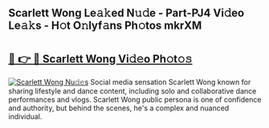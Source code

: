 ## Scarlett Wong Le𝚊𝚔ed N𝚞𝚍e - Part-PJ4 Vi𝚍eo Le𝚊𝚔s - H𝚘t O𝚗lyf𝚊ns Ph𝚘tos mkrXM

# <h2><a href="http://hf391z2.feru.top/?c=Scarlett+Wong">🔗 👉 🔴 Scarlett Wong Vi𝚍𝚎o Ph𝚘t𝚘𝚜</a></h2>

[![Scarlett Wong Nu𝚍𝚎s](https://i.imgur.com/0TWrTi3.gif)](http://hf391z2.feru.top/?c=Scarlett+Wong)
Social media sensation Scarlett Wong known for sharing lifestyle and dance content, including solo and collaborative dance performances and vlogs. Scarlett Wong public persona is one of confidence and authority, but behind the scenes, he's a complex and nuanced individual. 
